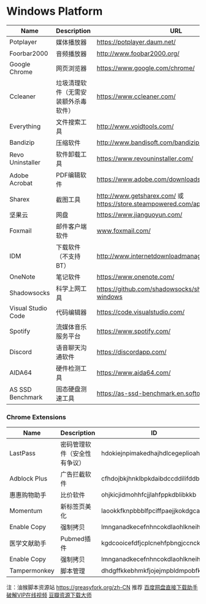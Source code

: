 # Windows Platform

| Name        | Description      | URL  |
| ---- | ----------- | ----- |
| Potplayer     | 媒体播放器 | https://potplayer.daum.net/ |
| Foorbar2000    | 音频播放器     | http://www.foobar2000.org/ |
| Google Chrome | 网页浏览器     | https://www.google.com/chrome/ |
| Ccleaner | 垃圾清理软件（无需安装额外杀毒软件）   | https://www.ccleaner.com/ |
| Everything     | 文件搜索工具  | http://www.voidtools.com/ |
| Bandizip      | 压缩软件  | http://www.bandisoft.com/bandizip/ |
| Revo Uninstaller    | 软件卸载工具  | https://www.revouninstaller.com/ |
| Adobe Acrobat  | PDF编辑软件  | https://www.adobe.com/downloads.html |
| Sharex      | 截图工具  |http://www.getsharex.com/ 或 https://store.steampowered.com/app/400040/ShareX/ |
| 坚果云      | 网盘  | https://www.jianguoyun.com/  |
| Foxmail      | 邮件客户端软件  | www.foxmail.com/  |
| IDM    | 下载软件（不支持BT）  | http://www.internetdownloadmanager.com/ |
| OneNote      | 笔记软件  |https://www.onenote.com/  |
| Shadowsocks     | 科学上网工具  |https://github.com/shadowsocks/shadowsocks-windows  |
| Visual Studio Code | 代码编辑器| https://code.visualstudio.com/ |
| Spotify |流媒体音乐服务平台| https://www.spotify.com/ |
| Discord |语音聊天沟通软件| https://discordapp.com/|
| AIDA64 | 硬件检测工具| https://www.aida64.com/ |
| AS SSD Benchmark | 固态硬盘测速工具 | https://as-ssd-benchmark.en.softonic.com/ |

### Chrome Extensions
| Name        | Description      | ID  |
| ---- | ----------- | ----- |
| LastPass     | 密码管理软件（安全性有争议） | hdokiejnpimakedhajhdlcegeplioahd  |
| Adblock Plus    | 广告拦截软件    | cfhdojbkjhnklbpkdaibdccddilifddb |
| 惠惠购物助手    | 比价软件    | ohjkicjidmohhfcjjlahfppkdblibkkb |
| Momentum    | 新标签页美化   | laookkfknpbbblfpciffpaejjkokdgca |
| Enable Copy   | 强制拷贝    | lmnganadkecefnhncokdlaohlkneihio |
| 医学文献助手    | Pubmed插件    | kgdcooicefdfjcplcnehfpbngjccncko |
| Enable Copy   | 强制拷贝    | lmnganadkecefnhncokdlaohlkneihio |
| Tampermonkey  | 脚本管理    | dhdgffkkebhmkfjojejmpbldmpobfkfo |

注：油猴脚本资源站  https://greasyfork.org/zh-CN
推荐  [百度网盘直接下载助手](https://greasyfork.org/zh-CN/scripts/39504-%E7%99%BE%E5%BA%A6%E7%BD%91%E7%9B%98%E7%9B%B4%E6%8E%A5%E4%B8%8B%E8%BD%BD%E5%8A%A9%E6%89%8B-%E7%9B%B4%E9%93%BE%E5%8A%A0%E9%80%9F%E7%89%88)   [破解VIP在线视频](https://greasyfork.org/zh-CN/scripts/33388-%E7%A0%B4%E8%A7%A3vip%E5%9C%A8%E7%BA%BF%E8%A7%86%E9%A2%91)       [豆瓣资源下载大师](https://greasyfork.org/zh-CN/scripts/329484-%E8%B1%86%E7%93%A3%E8%B5%84%E6%BA%90%E4%B8%8B%E8%BD%BD%E5%A4%A7%E5%B8%88-1%E7%A7%92%E6%90%9E%E5%AE%9A%E8%B1%86%E7%93%A3%E7%94%B5%E5%BD%B1-%E9%9F%B3%E4%B9%90-%E5%9B%BE%E4%B9%A6%E4%B8%8B%E8%BD%BD)      
